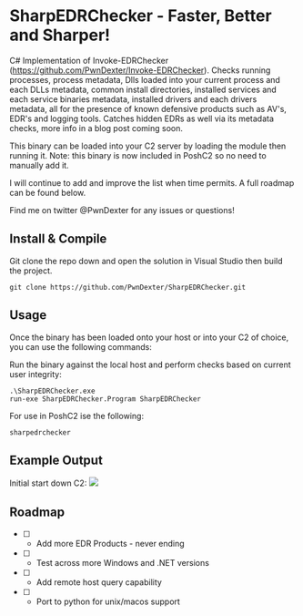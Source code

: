 # SharpEDRChecker - Faster, Better and Sharper!

C# Implementation of Invoke-EDRChecker (https://github.com/PwnDexter/Invoke-EDRChecker). Checks running processes, process metadata, Dlls loaded into your current process and each DLLs metadata, common install directories, installed services and each service binaries metadata, installed drivers and each drivers metadata, all for the presence of known defensive products such as AV's, EDR's and logging tools. Catches hidden EDRs as well via its metadata checks, more info in a blog post coming soon.

This binary can be loaded into your C2 server by loading the module then running it. Note: this binary is now included in PoshC2 so no need to manually add it.

I will continue to add and improve the list when time permits. A full roadmap can be found below.

Find me on twitter @PwnDexter for any issues or questions!

## Install & Compile

Git clone the repo down and open the solution in Visual Studio then build the project.

```
git clone https://github.com/PwnDexter/SharpEDRChecker.git
```

## Usage

Once the binary has been loaded onto your host or into your C2 of choice, you can use the following commands:

Run the binary against the local host and perform checks based on current user integrity:
```
.\SharpEDRChecker.exe
run-exe SharpEDRChecker.Program SharpEDRChecker
```

For use in PoshC2 ise the following:
```
sharpedrchecker
```

## Example Output

Initial start down C2:
![](https://raw.githubusercontent.com/PwnDexter/SharpEDRChecker/master/Images/sdrc-start.png)

## Roadmap
- [ ] - Add more EDR Products - never ending
- [ ] - Test across more Windows and .NET versions
- [ ] - Add remote host query capability
- [ ] - Port to python for unix/macos support

